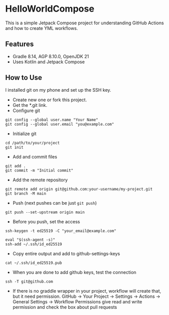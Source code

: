 # HelloWorldCompose

This is a simple Jetpack Compose project for
 understanding GitHub Actions and how to
 create YML workflows.

## Features
- Gradle 8.14, AGP 8.10.0, OpenJDK 21
- Uses Kotlin and Jetpack Compose

## How to Use 
I installed git on my phone and set up the SSH key.
- Create new one or fork this project.
- Get the *.git link.
- Configure git
```
git config --global user.name "Your Name"
git config --global user.email "you@example.com"
```
- Initialize git
```
cd /path/to/your/project
git init
```
- Add and commit files
```
git add .
git commit -m "Initial commit"

```
- Add the remote repository
```
git remote add origin git@github.com:your-username/my-project.git
git branch -M main
```
- Push (next pushes can be just `git push`)
```
git push --set-upstream origin main
```
- Before you push, set the access
```
ssh-keygen -t ed25519 -C "your_email@example.com"
```
```
eval "$(ssh-agent -s)"
ssh-add ~/.ssh/id_ed25519
```
- Copy entire output and add to github-settings-keys
```
cat ~/.ssh/id_ed25519.pub
```

- When you are done to add github keys, test the connection
```
ssh -T git@github.com
```

- If there is no graddle wrapper in your project,
workflow will create that, but it need permission.
GitHub -> Your Project -> Settings -> Actions
-> General Settings -> Workflow Permissions
	give read and write permission and check
	the box about pull requests
